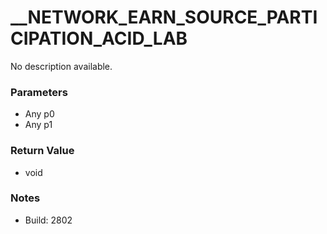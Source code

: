 # __NETWORK_EARN_SOURCE_PARTICIPATION_ACID_LAB

No description available.

### Parameters
* Any p0
* Any p1

### Return Value
* void

### Notes
* Build: 2802

